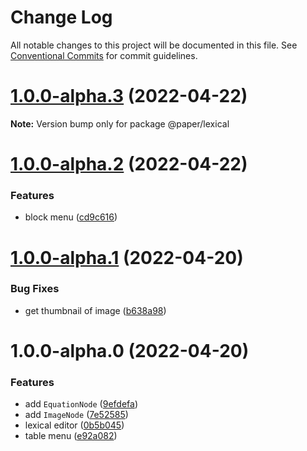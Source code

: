 # Change Log

All notable changes to this project will be documented in this file.
See [Conventional Commits](https://conventionalcommits.org) for commit guidelines.

# [1.0.0-alpha.3](https://github.com/li-yechao/paper/compare/@paper/lexical@1.0.0-alpha.2...@paper/lexical@1.0.0-alpha.3) (2022-04-22)

**Note:** Version bump only for package @paper/lexical

# [1.0.0-alpha.2](https://github.com/li-yechao/paper/compare/@paper/lexical@1.0.0-alpha.1...@paper/lexical@1.0.0-alpha.2) (2022-04-22)

### Features

- block menu ([cd9c616](https://github.com/li-yechao/paper/commit/cd9c6168fe0b8618c9f0df16312ebfc5e5d6d656))

# [1.0.0-alpha.1](https://github.com/li-yechao/paper/compare/@paper/lexical@1.0.0-alpha.0...@paper/lexical@1.0.0-alpha.1) (2022-04-20)

### Bug Fixes

- get thumbnail of image ([b638a98](https://github.com/li-yechao/paper/commit/b638a980728650a4ba2a7a420a932ec78e122f90))

# 1.0.0-alpha.0 (2022-04-20)

### Features

- add `EquationNode` ([9efdefa](https://github.com/li-yechao/paper/commit/9efdefa32e07187be6496118f9929b8f83853a5e))
- add `ImageNode` ([7e52585](https://github.com/li-yechao/paper/commit/7e52585d54884c83c46d6e0e5344228317647992))
- lexical editor ([0b5b045](https://github.com/li-yechao/paper/commit/0b5b045b14bb69e3373ef98fc4e3ee3dcf13cea9))
- table menu ([e92a082](https://github.com/li-yechao/paper/commit/e92a082a3d731dbf82db376db3f948fcec48a62d))
